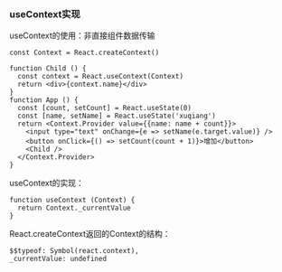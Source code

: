 ### useContext实现
useContext的使用：非直接组件数据传输
```
const Context = React.createContext()

function Child () {
  const context = React.useContext(Context)
  return <div>{context.name}</div>
}
function App () {
  const [count, setCount] = React.useState(0)
  const [name, setName] = React.useState('xuqiang')
  return <Context.Provider value={{name: name + count}}>
    <input type="text" onChange={e => setName(e.target.value)} />
    <button onClick={() => setCount(count + 1)}>增加</button>
    <Child />
  </Context.Provider>
}
```   

useContext的实现：
```
function useContext (Context) {
  return Context._currentValue
}
```   

React.createContext返回的Context的结构：
```
$$typeof: Symbol(react.context),
_currentValue: undefined
```